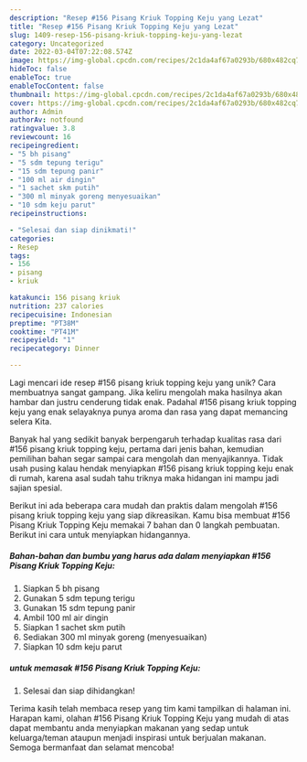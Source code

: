 ```yaml
---
description: "Resep #156 Pisang Kriuk Topping Keju yang Lezat"
title: "Resep #156 Pisang Kriuk Topping Keju yang Lezat"
slug: 1409-resep-156-pisang-kriuk-topping-keju-yang-lezat
category: Uncategorized
date: 2022-03-04T07:22:08.574Z
image: https://img-global.cpcdn.com/recipes/2c1da4af67a0293b/680x482cq70/156-pisang-kriuk-topping-keju-foto-resep-utama.jpg
hideToc: false
enableToc: true
enableTocContent: false
thumbnail: https://img-global.cpcdn.com/recipes/2c1da4af67a0293b/680x482cq70/156-pisang-kriuk-topping-keju-foto-resep-utama.jpg
cover: https://img-global.cpcdn.com/recipes/2c1da4af67a0293b/680x482cq70/156-pisang-kriuk-topping-keju-foto-resep-utama.jpg
author: Admin
authorAv: notfound
ratingvalue: 3.8
reviewcount: 16
recipeingredient:
- "5 bh pisang"
- "5 sdm tepung terigu"
- "15 sdm tepung panir"
- "100 ml air dingin"
- "1 sachet skm putih"
- "300 ml minyak goreng menyesuaikan"
- "10 sdm keju parut"
recipeinstructions:

- "Selesai dan siap dinikmati!"
categories:
- Resep
tags:
- 156
- pisang
- kriuk

katakunci: 156 pisang kriuk 
nutrition: 237 calories
recipecuisine: Indonesian
preptime: "PT38M"
cooktime: "PT41M"
recipeyield: "1"
recipecategory: Dinner

---
```





Lagi mencari ide resep #156 pisang kriuk topping keju yang unik? Cara membuatnya sangat gampang. Jika keliru mengolah maka hasilnya akan hambar dan justru cenderung tidak enak. Padahal #156 pisang kriuk topping keju yang enak selayaknya punya aroma dan rasa yang dapat memancing selera Kita.







Banyak hal yang sedikit banyak berpengaruh terhadap kualitas rasa dari #156 pisang kriuk topping keju, pertama dari jenis bahan, kemudian pemilihan bahan segar sampai cara mengolah dan menyajikannya. Tidak usah pusing kalau hendak menyiapkan #156 pisang kriuk topping keju enak di rumah, karena asal sudah tahu triknya maka hidangan ini mampu jadi sajian spesial.






Berikut ini ada beberapa cara mudah dan praktis dalam mengolah #156 pisang kriuk topping keju yang siap dikreasikan. Kamu bisa membuat #156 Pisang Kriuk Topping Keju memakai 7 bahan dan 0 langkah pembuatan. Berikut ini cara untuk menyiapkan hidangannya.

<!--inarticleads1-->

##### Bahan-bahan dan bumbu yang harus ada dalam menyiapkan #156 Pisang Kriuk Topping Keju:

1. Siapkan 5 bh pisang
1. Gunakan 5 sdm tepung terigu
1. Gunakan 15 sdm tepung panir
1. Ambil 100 ml air dingin
1. Siapkan 1 sachet skm putih
1. Sediakan 300 ml minyak goreng (menyesuaikan)
1. Siapkan 10 sdm keju parut




<!--inarticleads2-->

#####  untuk memasak #156 Pisang Kriuk Topping Keju:


1. Selesai dan siap dihidangkan!



Terima kasih telah membaca resep yang tim kami tampilkan di halaman ini. Harapan kami, olahan #156 Pisang Kriuk Topping Keju yang mudah di atas dapat membantu anda menyiapkan makanan yang sedap untuk keluarga/teman ataupun menjadi inspirasi untuk berjualan makanan. Semoga bermanfaat dan selamat mencoba!
